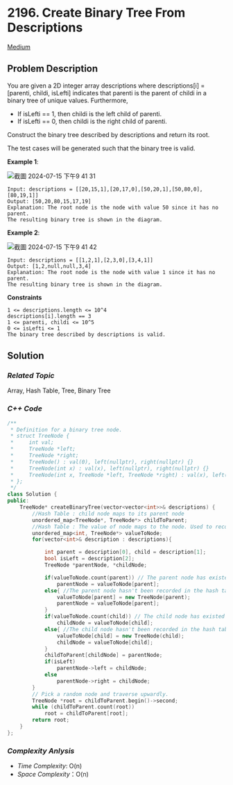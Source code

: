 # 2196. Create Binary Tree From Descriptions
[Medium](https://leetcode.com/problems/create-binary-tree-from-descriptions/description/)

## Problem Description

You are given a 2D integer array descriptions where descriptions[i] = [parenti, childi, isLefti] indicates that parenti is the parent of childi in a binary tree of unique values. Furthermore,

  - If isLefti == 1, then childi is the left child of parenti.
  - If isLefti == 0, then childi is the right child of parenti.

Construct the binary tree described by descriptions and return its root.

The test cases will be generated such that the binary tree is valid.


**Example 1**:

![截圖 2024-07-15 下午9 41 31](https://github.com/user-attachments/assets/c780931a-0af3-45a7-b763-c1e6aaa7e94d)

```
Input: descriptions = [[20,15,1],[20,17,0],[50,20,1],[50,80,0],[80,19,1]]
Output: [50,20,80,15,17,19]
Explanation: The root node is the node with value 50 since it has no parent.
The resulting binary tree is shown in the diagram.
```
**Example 2**:

![截圖 2024-07-15 下午9 41 42](https://github.com/user-attachments/assets/289f5fe9-1286-4e8e-983a-b3c49485cf5a)

```
Input: descriptions = [[1,2,1],[2,3,0],[3,4,1]]
Output: [1,2,null,null,3,4]
Explanation: The root node is the node with value 1 since it has no parent.
The resulting binary tree is shown in the diagram.
```

**Constraints**
```
1 <= descriptions.length <= 10^4
descriptions[i].length == 3
1 <= parenti, childi <= 10^5
0 <= isLefti <= 1
The binary tree described by descriptions is valid.
```

## Solution

### _Related Topic_
   Array, Hash Table, Tree, Binary Tree

### _C++ Code_
```cpp
/**
 * Definition for a binary tree node.
 * struct TreeNode {
 *     int val;
 *     TreeNode *left;
 *     TreeNode *right;
 *     TreeNode() : val(0), left(nullptr), right(nullptr) {}
 *     TreeNode(int x) : val(x), left(nullptr), right(nullptr) {}
 *     TreeNode(int x, TreeNode *left, TreeNode *right) : val(x), left(left), right(right) {}
 * };
 */
class Solution {
public:
    TreeNode* createBinaryTree(vector<vector<int>>& descriptions) {
        //Hash Table : child node maps to its parent node
        unordered_map<TreeNode*, TreeNode*> childToParent;
        //Hash Table : The value of node maps to the node. Used to record the visited nodes
        unordered_map<int, TreeNode*> valueToNode;
        for(vector<int>& description : descriptions){

            int parent = description[0], child = description[1];
            bool isLeft = description[2];
            TreeNode *parentNode, *childNode;

            if(valueToNode.count(parent)) // The parent node has existed in the hash table "valueToNode".
                parentNode = valueToNode[parent];
            else{ //The parent node hasn't been recorded in the hash table "valueToNode". Create it
                valueToNode[parent] = new TreeNode(parent);
                parentNode = valueToNode[parent];
            }
            if(valueToNode.count(child)) // The child node has existed in the hash table "valueToNode".
                childNode = valueToNode[child];
            else{ //The child node hasn't been recorded in the hash table "valueToNode". Create it
                valueToNode[child] = new TreeNode(child);
                childNode = valueToNode[child];
            }
            childToParent[childNode] = parentNode;
            if(isLeft)
                parentNode->left = childNode;
            else
                parentNode->right = childNode;
        }
        // Pick a random node and traverse upwardly.
        TreeNode *root = childToParent.begin()->second;
        while (childToParent.count(root))
            root = childToParent[root];
        return root;
    }
};
```

### _Complexity Anlysis_
- _Time Complexity_: O(n)
- _Space Complexity_：O(n)
